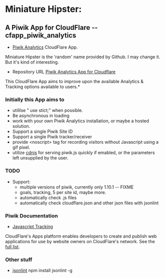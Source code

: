 # Miniature Hipster:
## A Piwik App for CloudFlare -- cfapp_piwik_analytics

  * [Piwik Analytics](https://www.cloudflare.com/apps/piwik_analytics) CloudFlare App.

Miniature Hipster is the 'random' name provided by Github. I may change it. But it's kind of interesting.
  * Repository URL  [Piwik Analytics App for Cloudflare](https://github.com/px/cfapp-piwik-analytics.git/)

This CloudFlare App aims to improve upon the available Analytics &amp; Tracking options available to users.*

### Initially this App aims to

* utililse " use stict;" when possible.
* Be asynchronous in loading
* work with your own Piwik Analytics installation, or maybe a hosted solution.
* Support a single Piwik Site ID
* Support a single Piwik tracker/receiver
* provide &lt;noscript&gt; tag for recording visitors without Javascript using a gif pixel.
* utilize [cdnjs](http://cdnjs.com) for serving piwik.js quickly if emabled, or the parameters left unsupplied by the user.


### TODO
* Support:
  * multiple versions of piwik, currently only 1.10.1 -- FIXME
  * goals, tracking, 5 per site id, maybe more.
  * automatically check .js files
  * automatically check cloudflare.json and other json files with jsonlint

### Piwik Documentation
* [Javascript Tracking](http://piwik.org/docs/javascript-tracking/)

CloudFlare's Apps platform enables developers to create and publish web applications for use by website owners on CloudFlare's network. See the [full list](https://www.cloudflare.com/apps).



### Other stuff

* [jsonlint](https://github.com/zaach/jsonlint)
      npm install jsonlint -g

